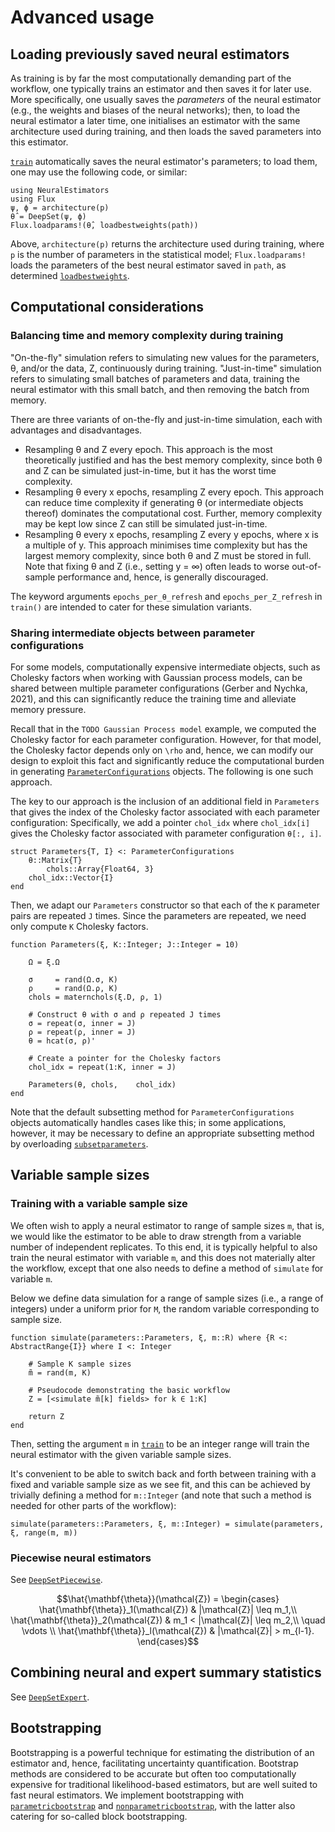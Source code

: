 # Advanced usage

## Loading previously saved neural estimators

As training is by far the most computationally demanding part of the workflow, one typically trains an estimator and then saves it for later use. More specifically, one usually saves the *parameters* of the neural estimator (e.g., the weights and biases of the neural networks); then, to load the neural estimator a later time, one initialises an estimator with the same architecture used during training, and then loads the saved parameters into this estimator.

[`train`](@ref) automatically saves the neural estimator's parameters; to load them, one may use the following code, or similar:

```
using NeuralEstimators
using Flux
ψ, ϕ = architecture(p)
θ̂ = DeepSet(ψ, ϕ)
Flux.loadparams!(θ̂, loadbestweights(path))
```

Above, `architecture(p)` returns the architecture used during training, where `p` is the number of parameters in the statistical model; `Flux.loadparams!` loads the parameters of the best neural estimator saved in `path`, as determined [`loadbestweights`](@ref).

## Computational considerations

### Balancing time and memory complexity during training

"On-the-fly" simulation refers to simulating new values for the parameters, θ, and/or the data, Z, continuously during training. "Just-in-time" simulation refers to simulating small batches of parameters and data, training the neural estimator with this small batch, and then removing the batch from memory.   

There are three variants of on-the-fly and just-in-time simulation, each with advantages and disadvantages.

- Resampling θ and Z every epoch. This approach is the most theoretically justified and has the best memory complexity, since both θ and Z can be simulated just-in-time, but it has the worst time complexity.
- Resampling θ every x epochs, resampling Z every epoch. This approach can reduce time complexity if generating θ (or intermediate objects thereof) dominates the computational cost. Further, memory complexity may be kept low since Z can still be simulated just-in-time.
- Resampling θ every x epochs, resampling Z every y epochs, where x is a multiple of y. This approach minimises time complexity but has the largest memory complexity, since both θ and Z must be stored in full. Note that fixing θ and Z (i.e., setting y = ∞) often leads to worse out-of-sample performance and, hence, is generally discouraged.

The keyword arguments `epochs_per_θ_refresh` and `epochs_per_Z_refresh` in `train()` are intended to cater for these simulation variants.


### Sharing intermediate objects between parameter configurations

For some models, computationally expensive intermediate objects, such as Cholesky factors when working with Gaussian process models, can be shared between multiple parameter configurations (Gerber and Nychka, 2021), and this can significantly reduce the training time and alleviate memory pressure.

Recall that in the `TODO Gaussian Process model` example, we computed the Cholesky factor for each parameter configuration. However, for that model, the Cholesky factor depends only on ``\rho`` and, hence, we can modify our design to exploit this fact and significantly reduce the computational burden in generating [`ParameterConfigurations`](@ref) objects. The following is one such approach.

The key to our approach is the inclusion of an additional field in `Parameters` that gives the index of the Cholesky factor associated with each parameter configuration: Specifically, we add a pointer `chol_idx` where `chol_idx[i]` gives the Cholesky factor associated with parameter configuration `θ[:, i]`.

```
struct Parameters{T, I} <: ParameterConfigurations
	θ::Matrix{T}
		chols::Array{Float64, 3}
	chol_idx::Vector{I}
end
```

Then, we adapt our `Parameters` constructor so that each of the `K` parameter pairs are repeated `J` times. Since the parameters are repeated, we need only compute `K` Cholesky factors.

```
function Parameters(ξ, K::Integer; J::Integer = 10)

	Ω = ξ.Ω

	σ     = rand(Ω.σ, K)
	ρ     = rand(Ω.ρ, K)
	chols = maternchols(ξ.D, ρ, 1)

	# Construct θ with σ and ρ repeated J times
	σ = repeat(σ, inner = J)
	ρ = repeat(ρ, inner = J)
	θ = hcat(σ, ρ)'

	# Create a pointer for the Cholesky factors
	chol_idx = repeat(1:K, inner = J)

	Parameters(θ, chols, 	chol_idx)
end
```

Note that the default subsetting method for `ParameterConfigurations` objects automatically handles cases like this; in some applications, however, it may be necessary to define an appropriate subsetting method by overloading [`subsetparameters`](@ref).



## Variable sample sizes

### Training with a variable sample size

We often wish to apply a neural estimator to range of sample sizes `m`, that is, we would like the estimator to be able to draw strength from a variable number of independent replicates. To this end, it is typically helpful to also train the neural estimator with variable `m`, and this does not materially alter the workflow, except that one also needs to define a method of `simulate` for variable `m`.

Below we define data simulation for a range of sample sizes (i.e., a range of integers) under a uniform prior for ``M``, the random variable corresponding to sample size.

```
function simulate(parameters::Parameters, ξ, m::R) where {R <: AbstractRange{I}} where I <: Integer

	# Sample K sample sizes
	m̃ = rand(m, K)

	# Pseudocode demonstrating the basic workflow
	Z = [<simulate m̃[k] fields> for k ∈ 1:K]

	return Z
end
```

Then, setting the argument `m` in [`train`](@ref) to be an integer range will train the neural estimator with the given variable sample sizes.

It's convenient to be able to switch back and forth between training with a fixed and variable sample size as we see fit, and this can be achieved by trivially defining a method for `m::Integer` (and note that such a method is needed for other parts of the workflow):

```
simulate(parameters::Parameters, ξ, m::Integer) = simulate(parameters, ξ, range(m, m))
```



### Piecewise neural estimators

See [`DeepSetPiecewise`](@ref).

```math
\hat{\mathbf{\theta}}(\mathcal{Z})
=
\begin{cases}
\hat{\mathbf{\theta}}_1(\mathcal{Z}) & |\mathcal{Z}| \leq m_1,\\
\hat{\mathbf{\theta}}_2(\mathcal{Z}) & m_1 < |\mathcal{Z}| \leq m_2,\\
\quad \vdots \\
\hat{\mathbf{\theta}}_l(\mathcal{Z}) & |\mathcal{Z}| > m_{l-1}.
\end{cases}
```


## Combining neural and expert summary statistics

See [`DeepSetExpert`](@ref).


## Bootstrapping

Bootstrapping is a powerful technique for estimating the distribution of an estimator and, hence, facilitating uncertainty quantification. Bootstrap methods are considered to be accurate but often too computationally expensive for traditional likelihood-based estimators, but are well suited to fast neural estimators. We implement bootstrapping with  [`parametricbootstrap`](@ref) and [`nonparametricbootstrap`](@ref), with the latter also catering for so-called block bootstrapping.
